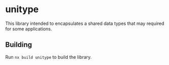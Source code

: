 # unitype

This library intended to encapsulates a shared data types that may required for some applications.

## Building

Run `nx build unitype` to build the library.
